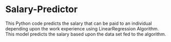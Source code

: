 # Salary-Predictor
This Python code predicts the salary that can be paid to an individual depending upon the work experience using LinearRegression Algorithm. This model predicts the salary based upon the data set fed to the algorithm.
